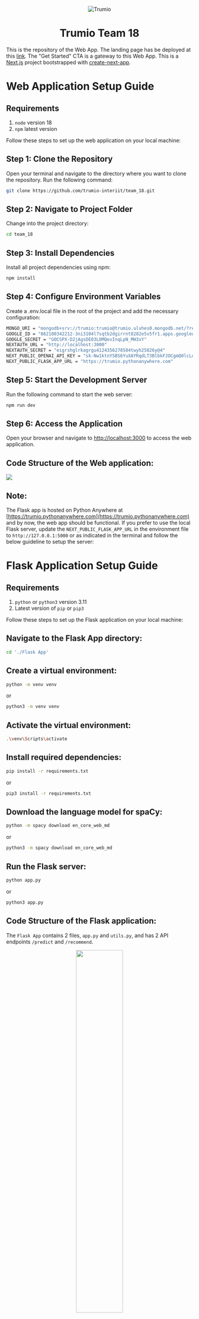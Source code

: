<p align="center">
  <img src="https://trumio.ai/wp-content/uploads/2021/11/Horizontal_layout_350_x_75_pixels-removebg-preview.png" alt="Trumio">
</p>

<h1 align="center">
Trumio Team 18
</h1>

This is the repository of the Web App. The landing page has be deployed at this [link](https://trumio-team18.webflow.io). The "Get Started" CTA is a gateway to this Web App. This is a [Next.js](https://nextjs.org/) project bootstrapped with [create-next-app](https://github.com/vercel/next.js/tree/canary/packages/create-next-app).

# Web Application Setup Guide

## Requirements
1. `node` version 18
2. `npm` latest version

Follow these steps to set up the web application on your local machine:

## Step 1: Clone the Repository
Open your terminal and navigate to the directory where you want to clone the repository. Run the following command:

```bash
git clone https://github.com/trumio-interiit/team_18.git
```

## Step 2: Navigate to Project Folder
Change into the project directory:

```bash
cd team_18
```

## Step 3: Install Dependencies
Install all project dependencies using npm:

```bash
npm install
```

## Step 4: Configure Environment Variables
Create a .env.local file in the root of the project and add the necessary configuration:

```bash
MONGO_URI = "mongodb+srv://trumio:trumio@trumio.ulvhes0.mongodb.net/?retryWrites=true&w=majority"      
GOOGLE_ID = "862100342212-3ni3104l7sqtb2dgirrnt8282e5v5fr1.apps.googleusercontent.com"  
GOOGLE_SECRET = "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"  
NEXTAUTH_URL = "http://localhost:3000"  
NEXTAUTH_SECRET = "eigrshglrkagrgu4124356278584twyh25826y@4"  
NEXT_PUBLIC_OPENAI_API_KEY = "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"  
NEXT_PUBLIC_FLASK_APP_URL = "https://trumio.pythonanywhere.com"
```

## Step 5: Start the Development Server
Run the following command to start the web server:

```bash
npm run dev
```

## Step 6: Access the Application
Open your browser and navigate to [http://localhost:3000](http://localhost:3000) to access the web application.

## Code Structure of the Web application:
<img src="./static/next.png" />


## Note:
The Flask app is hosted on Python Anywhere at [https://trumio.pythonanywhere.com](https://trumio.pythonanywhere.com) and by now, the web app should be functional. If you prefer to use the local Flask server, update the `NEXT_PUBLIC_FLASK_APP_URL` in the environment file to `http://127.0.0.1:5000` or as indicated in the terminal and follow the below guideline to setup the server:
# Flask Application Setup Guide 

## Requirements
1. `python` or `python3` version 3.11
2. Latest version of `pip` or `pip3`
   
Follow these steps to set up the Flask application on your local machine:

## Navigate to the Flask App directory:
```bash
cd './Flask App'
```

## Create a virtual environment:
```bash
python -m venv venv
```
or
```bash
python3 -m venv venv
```

## Activate the virtual environment:
```bash
.\venv\Scripts\activate
```

## Install required dependencies:
```bash
pip install -r requirements.txt
```
or 
```bash
pip3 install -r requirements.txt
```

## Download the language model for spaCy:
```bash
python -m spacy download en_core_web_md
```
or 
```bash
python3 -m spacy download en_core_web_md
```

## Run the Flask server:
```bash
python app.py
```
or 
```bash
python3 app.py
```

## Code Structure of the Flask application:
The `Flask App` contains 2 files, `app.py` and `utils.py`, and has 2 API endpoints `/predict` and `/recommend`. 

<div align="center">
<img src="./static/flask.jpg" style="width:50%;" />
</div> 
<br/>

- The `app.py` file is the main entry point for the Flask application. It contains the configuration, initialization, and routing information of the Flask app.  
- The `utils.py` file contains utility functions or helper functions that are used throughout the application.

# Innovative AI-Powered Features
Our platform is equipped with a suite of cutting-edge AI features designed to meet the diverse needs of our users.

## Intelligent Recommendation Engine
Harnessing the capabilities of NLP, our recommendation engine responds to user queries by filtering through keywords provided by the Flask API. It ensures personalized and relevant suggestions based on user input.

## TruBot Assistance
Seamlessly integrated throughout the application, TruBot provides immediate support for users. Whether tackling project challenges or seeking answers to basic queries, TruBot offers real-time assistance. Currently, it excels in answering general, user, and project-related questions.

<div align="center" >
<img src="https://media.giphy.com/media/v1.Y2lkPTc5MGI3NjExbTdkY2JvdXEyMTZnc2x5dzlwY2l5eTU1aDdiMGc5Z2F4czY3YjI1bSZlcD12MV9pbnRlcm5hbF9naWZfYnlfaWQmY3Q9Zw/Uq0yJotc6U4AG9cHGq/giphy.gif" style="width:70%;" />
</div>

## Project-Specific Fine-Tuned Bots
Within the My Projects section, these bots assist the users within specific projects. From generating bug reports to offering code snippets, Fine-Tuned Bots leverage the power of GPT-3.5 for enhanced capabilities, providing best project support.

<div align="center" >
<img src="https://media.giphy.com/media/v1.Y2lkPTc5MGI3NjExc2tlbTV4Y2oxdTk2NjB2enJ5M3l5bGowczF4aGo2ZjF3b2dscW9vOSZlcD12MV9pbnRlcm5hbF9naWZfYnlfaWQmY3Q9Zw/ACmqc2wmiYc3nCup54/giphy.gif" style="height:500px;" />
</div>

## Custom AI Tools
Empowering users in a specialized way, this feature allows the creation of personalized AI tools for specific domains. These tools are proficient in their chosen domains, offering comprehensive assistance customized to user needs.

<div align="center" >
<img src="https://media.giphy.com/media/v1.Y2lkPTc5MGI3NjExempja29vZnI3bWQyZzVzMHNpYXpuZWJ4Njd3MmxwdXFqdDk0dXhiayZlcD12MV9pbnRlcm5hbF9naWZfYnlfaWQmY3Q9Zw/yDqsDd943fXPYqLl8x/giphy.gif" style="height:500px;"/>
</div>

## Bid Acceptance Probability Calculator
Using NLP and a sophisticated scoring algorithm, this feature calculates the probability of proposal acceptance. Factors considered include average historical scores, similarity between problem statement and team proposals, team users' keyword matches, and quoted project amounts.

<div align="center" >
<img src="https://media.giphy.com/media/v1.Y2lkPTc5MGI3NjExZTAxdjg4b2xmeGl1OG9rd2psbW9seWtzaWp6ZnZ2bnE3NjA1Z2N0biZlcD12MV9pbnRlcm5hbF9naWZfYnlfaWQmY3Q9Zw/qDDFEVtcGezoQ6Vu6h/giphy.gif" style="height:500px;"/>
</div>

## PS Breakdown and SubMilestone Breakdown
- PS Breakdown: GPT-3.5 elaborates on client-provided problem statements, breaking them down based on client requirements.
- SubMilestone Breakdown: Leveraging GPT-3.5, this feature dissects project milestones into submilestones, enhancing project assessment and health evaluation.

<div align="center" >
<img src="https://media.giphy.com/media/v1.Y2lkPTc5MGI3NjExbjE5MXBxZnd4bnhoNWNjdjh5OWhvcGRocHZjMGZia2x3dWhtb29qZyZlcD12MV9pbnRlcm5hbF9naWZfYnlfaWQmY3Q9Zw/UG2MTXeCzKL2IGJdSy/giphy.gif" style="height:500px;"/>
</div>

These features collectively represent our commitment to providing an innovative and intelligent platform that goes beyond conventional solutions, ensuring a user experience that is both advanced and user-friendly.

# Architecture Overview
Our project's architecture is a sophisticated blend of cutting-edge technologies to deliver a seamless and innovative user experience.

## Frontend and Backend Integration: `Next.js`
Our project leverages Next.js to drive both the frontend and backend API. This choice ensures efficiency and speed by providing Automatic Code Splitting. Only the necessary code is sent to the client side, resulting in faster initial page loads.

## Database Management: `MongoDB`
Our database choice, MongoDB follows the BASE (Basically Available, Soft State, and Eventual Consistency) model. This design choice facilitates easier horizontal scaling, upgradation, and a change-friendly structure. MongoDB's powerful querying capabilities complement our data needs.

## Styling and User Interface: `Tailwind CSS`
Tailwind CSS enhances our frontend, providing an elegant and visually stunning interface. Its utility-first approach makes it an excellent tool for crafting responsive and engaging user experiences.

## Recommendation Engine and NLP Processing: `Flask` and `spaCy`
Our Flask application hosts a powerful persona recommendation engine. Seamless integration with spaCy for Natural Language Processing (NLP) enhances user interactions. We've overcome limitations to create a solution that not only meets functional requirements but surpasses expectations.

## Bid Acceptance Probability Calculator: `Flask` and `spaCy`
Integrated into the Flask app, this feature calculates the chances of proposal acceptance when a bid is created. It adds an additional layer of functionality, providing valuable insights to users.

This architecture model ensures a robust, scalable, and user-centric solution. Each technology is chosen purposefully to contribute to the overall efficiency and performance of the system, resulting in an exceptional user experience.

# Integrated Services for Seamless User Experience
In the development of our platform, we've prioritized seamless user onboarding and dynamic content creation through the integration of key services.

## User Authentication: `OAuth`
OAuth for Google Login: We leverage OAuth for Google login authentication, providing a user-friendly onboarding experience. This accommodates talents with university IDs and clients with work IDs. The utilization of OAuth not only streamlines access but also verifies user affiliations, enhancing security and trust.

## Generative AI: `GPT-3.5`
GPT-3.5: Powering our generative features is the formidable GPT-3.5, a state-of-the-art generative AI. Its capabilities perfectly align with our time and resource constraints, enabling dynamic content creation. The integration of GPT-3.5 into our system is seamless, ensuring efficient access and utilization.  
Looking towards the enterprise level and anticipating future growth, our roadmap includes the development and training of proprietary AI models. This initiative aims to amplify the power of our AI usage, tailoring it to the unique demands of our enterprise-level operations.


This service-oriented architecture not only prioritizes the user experience but also emphasizes security and efficiency. The seamless integration of OAuth and GPT-3.5 contributes to a cohesive and reliable platform that meets the needs of both talents and clients.

# Explore Our Dynamic Pages
Our platform offers a diverse range of pages, each tailored to enhance the user experience and cater to specific needs.

## Marketplace
The Marketplace is accessible to both clients and students. Students can browse through listed projects and place bids, while clients have the additional capability to create new projects.

## My Projects
Within "My Projects," users gain detailed insights into their projects. Navigating to specific project pages ("/myprojects/[id]"), users find Fine-Tuned Bots for assistance and Generative Tools for various subdomains. Key project information, including milestones, timelines, team details, and project health, is readily available.

## People
The People page serves as a comprehensive directory listing all students, clients, and universities. Our recommendation system intelligently suggests the best talents and clients, enhancing user connections.

## Profile
The Profile page provides an all-encompassing view of the user. From projects and educational details to company information, skills, and achievements, users can showcase their professional journey.

## Dashboard
The Dashboard page delivers personalized insights, including financial details, project status, meeting schedules, available workdays, and other relevant information.

## ToolsTable
The Tools Table page empowers users to create custom Fine-Tuned Bots tailored to specific contexts. These tools can be accessed within the project workspace, enhancing efficiency.

## Mentorship, Challenges, and Courses - Upskilling
Designed for user upskilling, these pages leverage our recommendation engine to provide personalized mentorship, challenges, and courses aligned closely with user needs.

## AI Arcade
The AI Arcade adopts AI-generated guided learning, adapting to user performance and individual needs. This innovative approach ensures a dynamic and tailored learning experience.

These pages collectively contribute to an immersive and personalized platform, empowering users with tools and insights to thrive in their respective domains.

The Web App itself has been deployed [here](https://trumio-interiit12.vercel.app/).
